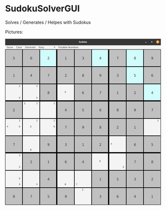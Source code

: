 # SudokuSolverGUI
Solves / Generates / Helpes with Sudokus

Pictures: 

![Basic Mode](https://github.com/PaulProjects/SudokuSolverGUI/blob/master/Pictures/sudoku1.png)
